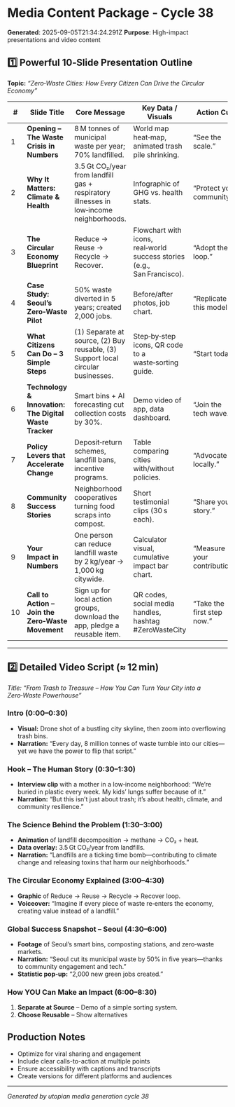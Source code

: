 # Media Content Package - Cycle 38

**Generated**: 2025-09-05T21:34:24.291Z
**Purpose**: High-impact presentations and video content

## 1️⃣ Powerful 10‑Slide Presentation Outline  
**Topic:** *“Zero‑Waste Cities: How Every Citizen Can Drive the Circular Economy”*  

| # | Slide Title | Core Message | Key Data / Visuals | Action Cue |
|---|-------------|--------------|--------------------|------------|
| 1 | **Opening – The Waste Crisis in Numbers** | 8 M tonnes of municipal waste per year; 70% landfilled. | World map heat‑map, animated trash pile shrinking. | “See the scale.” |
| 2 | **Why It Matters: Climate & Health** | 3.5 Gt CO₂/year from landfill gas + respiratory illnesses in low‑income neighborhoods. | Infographic of GHG vs. health stats. | “Protect your community.” |
| 3 | **The Circular Economy Blueprint** | Reduce → Reuse → Recycle → Recover. | Flowchart with icons, real‑world success stories (e.g., San Francisco). | “Adopt the loop.” |
| 4 | **Case Study: Seoul’s Zero‑Waste Pilot** | 50% waste diverted in 5 years; created 2,000 jobs. | Before/after photos, job chart. | “Replicate this model.” |
| 5 | **What Citizens Can Do – 3 Simple Steps** | (1) Separate at source, (2) Buy reusable, (3) Support local circular businesses. | Step‑by‑step icons, QR code to a waste‑sorting guide. | “Start today.” |
| 6 | **Technology & Innovation: The Digital Waste Tracker** | Smart bins + AI forecasting cut collection costs by 30%. | Demo video of app, data dashboard. | “Join the tech wave.” |
| 7 | **Policy Levers that Accelerate Change** | Deposit‑return schemes, landfill bans, incentive programs. | Table comparing cities with/without policies. | “Advocate locally.” |
| 8 | **Community Success Stories** | Neighborhood cooperatives turning food scraps into compost. | Short testimonial clips (30 s each). | “Share your story.” |
| 9 | **Your Impact in Numbers** | One person can reduce landfill waste by 2 kg/year → 1,000 kg citywide. | Calculator visual, cumulative impact bar chart. | “Measure your contribution.” |
|10 | **Call to Action – Join the Zero‑Waste Movement** | Sign up for local action groups, download the app, pledge a reusable item. | QR codes, social media handles, hashtag #ZeroWasteCity | “Take the first step now.” |

---

## 2️⃣ Detailed Video Script (≈ 12 min)  
*Title: “From Trash to Treasure – How You Can Turn Your City into a Zero‑Waste Powerhouse”*  

### Intro (0:00–0:30)
- **Visual:** Drone shot of a bustling city skyline, then zoom into overflowing trash bins.  
- **Narration:** “Every day, 8 million tonnes of waste tumble into our cities—yet we have the power to flip that script.”

### Hook – The Human Story (0:30–1:30)
- **Interview clip** with a mother in a low‑income neighborhood: “We’re buried in plastic every week. My kids’ lungs suffer because of it.”  
- **Narration:** “But this isn’t just about trash; it’s about health, climate, and community resilience.”

### The Science Behind the Problem (1:30–3:00)
- **Animation** of landfill decomposition → methane → CO₂ + heat.  
- **Data overlay:** 3.5 Gt CO₂/year from landfills.  
- **Narration:** “Landfills are a ticking time bomb—contributing to climate change and releasing toxins that harm our neighborhoods.”

### The Circular Economy Explained (3:00–4:30)
- **Graphic** of Reduce → Reuse → Recycle → Recover loop.  
- **Voiceover:** “Imagine if every piece of waste re‑enters the economy, creating value instead of a landfill.”  

### Global Success Snapshot – Seoul (4:30–6:00)
- **Footage** of Seoul’s smart bins, composting stations, and zero‑waste markets.  
- **Narration:** “Seoul cut its municipal waste by 50% in five years—thanks to community engagement and tech.”  
- **Statistic pop‑up:** “2,000 new green jobs created.”

### How YOU Can Make an Impact (6:00–8:30)
1. **Separate at Source** – Demo of a simple sorting system.  
2. **Choose Reusable** – Show alternatives

## Production Notes
- Optimize for viral sharing and engagement
- Include clear calls-to-action at multiple points
- Ensure accessibility with captions and transcripts
- Create versions for different platforms and audiences

---
*Generated by utopian media generation cycle 38*
